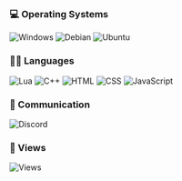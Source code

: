 ### 💻 Operating Systems
![Windows](https://img.shields.io/badge/Windows-0078D6?style=for-the-badge&logo=windows&logoColor=white) ![Debian](https://img.shields.io/badge/Debian-A81D33?style=for-the-badge&logo=debian&logoColor=white) ![Ubuntu](https://img.shields.io/badge/Ubuntu-E95420?style=for-the-badge&logo=ubuntu&logoColor=white)

### 👩‍💻 Languages
![Lua](https://img.shields.io/badge/Lua-2C2D72?style=for-the-badge&logo=lua&logoColor=white) ![C++](https://img.shields.io/badge/C++-00599C?style=for-the-badge&logo=c%2B%2B&logoColor=white) ![HTML](https://img.shields.io/badge/HTML-E34F26?style=for-the-badge&logo=html5&logoColor=white) ![CSS](https://img.shields.io/badge/CSS-1572B6?style=for-the-badge&logo=css3&logoColor=white) ![JavaScript](https://img.shields.io/badge/JavaScript-F7DF1E?style=for-the-badge&logo=javascript&logoColor=black)

### 📱 Communication
![Discord](https://img.shields.io/badge/Discord-5865F2?style=for-the-badge&logo=discord&logoColor=white)

### 👀 Views
![Views](https://visitcount.itsvg.in/api?id=SnowWolfDev&label=Views&color=1&icon=5&pretty=true)
